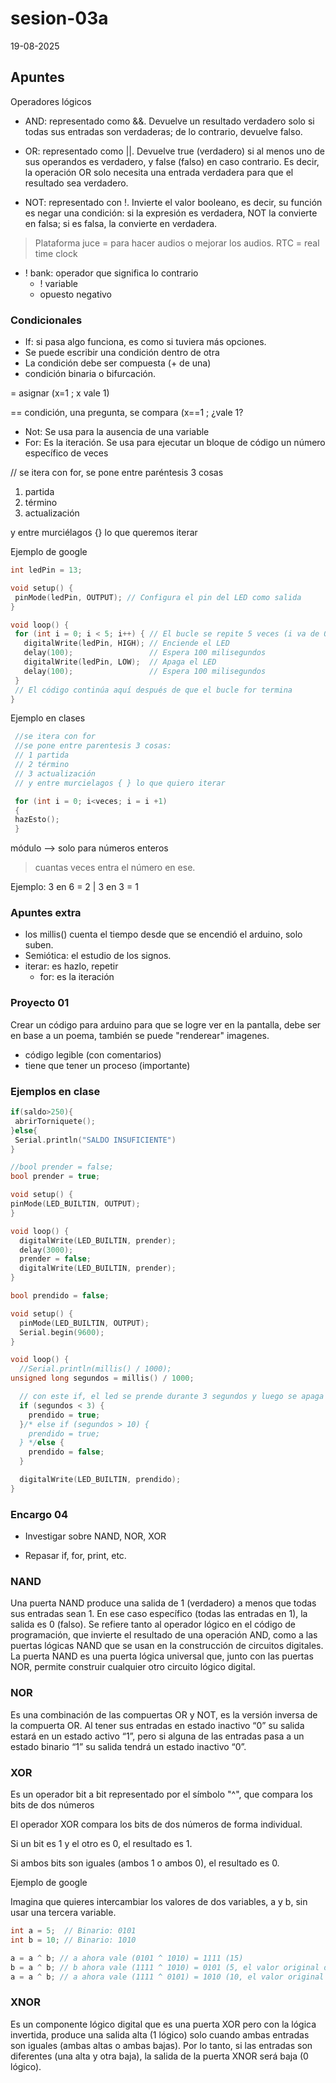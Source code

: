 # sesion-03a

19-08-2025

## Apuntes

Operadores lógicos

- AND: representado como &&. Devuelve un resultado verdadero solo si todas sus entradas son verdaderas; de lo contrario, devuelve falso.

- OR: representado como ||. Devuelve true (verdadero) si al menos uno de sus operandos es verdadero, y false (falso) en caso contrario. Es decir, la operación OR solo necesita una entrada verdadera para que el resultado sea verdadero.

- NOT: representado con !. Invierte el valor booleano, es decir, su función es negar una condición: si la expresión es verdadera, NOT la convierte en falsa; si es falsa, la convierte en verdadera.

> Plataforma juce = para hacer audios o mejorar los audios.
> RTC = real time clock

- ! bank: operador que significa lo contrario
  - ! variable
  - opuesto negativo

### Condicionales

- If: si pasa algo funciona, es como si tuviera más opciones.
- Se puede escribir una condición dentro de otra
- La condición debe ser compuesta (+ de una)
- condición binaria o bifurcación.

= asignar (x=1 ; x vale 1)

== condición, una pregunta, se compara (x==1 ; ¿vale 1?

- Not: Se usa para la ausencia de una variable
- For: Es la iteración. Se usa para ejecutar un bloque de código un número específico de veces

// se itera con for, se pone entre paréntesis 3 cosas

1. partida
2. término
3. actualización

y entre murciélagos {} lo que queremos iterar

Ejemplo de google

 ```cpp
int ledPin = 13;

void setup() {
  pinMode(ledPin, OUTPUT); // Configura el pin del LED como salida
}

void loop() {
  for (int i = 0; i < 5; i++) { // El bucle se repite 5 veces (i va de 0 a 4)
    digitalWrite(ledPin, HIGH); // Enciende el LED
    delay(100);                 // Espera 100 milisegundos
    digitalWrite(ledPin, LOW);  // Apaga el LED
    delay(100);                 // Espera 100 milisegundos
  }
  // El código continúa aquí después de que el bucle for termina
}
```

Ejemplo en clases

```cpp
 //se itera con for
 //se pone entre parentesis 3 cosas:
 // 1 partida
 // 2 término
 // 3 actualización
 // y entre murcielagos { } lo que quiero iterar

 for (int i = 0; i<veces; i = i +1)
 {
 hazEsto();
 }
```

módulo --> solo para números enteros 
  > cuantas veces entra el número en ese.

Ejemplo: 3 en 6 = 2 | 3 en 3 = 1

### Apuntes extra

- los millis() cuenta el tiempo desde que se encendió el arduino, solo suben.
- Semiótica: el estudio de los signos.
- iterar: es hazlo, repetir
  - for: es la iteración

### Proyecto 01

Crear un código para arduino para que se logre ver en la pantalla, debe ser en base a un poema, también se puede "renderear" imagenes.

- código legible (con comentarios)
- tiene que tener un proceso (importante)

### Ejemplos en clase

```cpp
if(saldo>250){
 abrirTorniquete();
}else{
 Serial.println("SALDO INSUFICIENTE")
}
```

```cpp
//bool prender = false;
bool prender = true;

void setup() {
pinMode(LED_BUILTIN, OUTPUT);
}

void loop() {
  digitalWrite(LED_BUILTIN, prender);
  delay(3000);
  prender = false;
  digitalWrite(LED_BUILTIN, prender);
}
```

```cpp
bool prendido = false;

void setup() {
  pinMode(LED_BUILTIN, OUTPUT);
  Serial.begin(9600);
}

void loop() {
  //Serial.println(millis() / 1000);
unsigned long segundos = millis() / 1000;

  // con este if, el led se prende durante 3 segundos y luego se apaga
  if (segundos < 3) {
    prendido = true;
  }/* else if (segundos > 10) {
    prendido = true;
  } */else {
    prendido = false;
  }

  digitalWrite(LED_BUILTIN, prendido);
}
```

### Encargo 04

- Investigar sobre NAND, NOR, XOR

- Repasar if, for, print, etc.

### NAND

Una puerta NAND produce una salida de 1 (verdadero) a menos que todas sus entradas sean 1. En ese caso específico (todas las entradas en 1), la salida es 0 (falso). 
Se refiere tanto al operador lógico en el código de programación, que invierte el resultado de una operación AND, como a las puertas lógicas NAND que se usan en la construcción de circuitos digitales. La puerta NAND es una puerta lógica universal que, junto con las puertas NOR, permite construir cualquier otro circuito lógico digital.

### NOR

Es una combinación de las compuertas OR y NOT, es la versión inversa de la compuerta OR. Al tener sus entradas en estado inactivo “0” su salida estará en un estado activo “1”, pero si alguna de las entradas pasa a un estado binario “1” su salida tendrá un estado inactivo “0”.

### XOR

Es un operador bit a bit representado por el símbolo "^", que compara los bits de dos números

El operador XOR compara los bits de dos números de forma individual.

Si un bit es 1 y el otro es 0, el resultado es 1.

Si ambos bits son iguales (ambos 1 o ambos 0), el resultado es 0.

Ejemplo de google

Imagina que quieres intercambiar los valores de dos variables, a y b, sin usar una tercera variable.

```cpp
int a = 5;  // Binario: 0101
int b = 10; // Binario: 1010

a = a ^ b; // a ahora vale (0101 ^ 1010) = 1111 (15)
b = a ^ b; // b ahora vale (1111 ^ 1010) = 0101 (5, el valor original de a)
a = a ^ b; // a ahora vale (1111 ^ 0101) = 1010 (10, el valor original de b)
```

### XNOR

Es un componente lógico digital que es una puerta XOR pero con la lógica invertida, produce una salida alta (1 lógico) solo cuando ambas entradas son iguales (ambas altas o ambas bajas). Por lo tanto, si las entradas son diferentes (una alta y otra baja), la salida de la puerta XNOR será baja (0 lógico).
